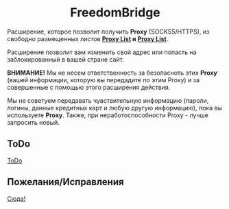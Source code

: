 <h1 align="center">FreedomBridge</h1> 
<p>Расширение, которое позволит получить <b>Proxy</b> (SOCKS5/HTTPS), из свободно размещенных листов <b><a href="https://github.com/jetkai/proxy-list">Proxy List</a> и <a href="https://github.com/monosans/proxy-list">Proxy List</a></b>.</p>
<p>Расширение позволит вам изменить свой адрес или попасть на заблокированный в вашей стране сайт.</p>
<p><b>ВНИМАНИЕ!</b> Мы не несем ответственность за безопасноть этих <b>Proxy</b> (вашей информации, которую вы передадите по этим Proxy) и за совершенные с помощью этого расширения действия.</p>
<p>Мы не советуем передавать чувствительную информацию (пароли, логины, данные кредитных карт и любую другую информацию), пока вы используете <b>Proxy</b>. Также, при неработоспособности Proxy - лучше запросить новый.</p>

<h2>ToDo</h2>
<a href="https://github.com/Erghel/SOCKSy/projects/1">ToDo</a>

<h2>Пожелания/Исправления</h2>
<a href="https://github.com/Erghel/SOCKSy/issues/1">Сюда!</a>
